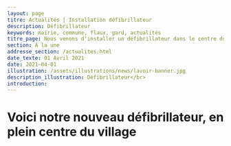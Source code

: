 ```yaml
---
layout: page
titre: Actualités | Installation défibrillateur
description: Défibrillateur
keywords: mairie, commune, flaux, gard, actualités
titre_page: Nous venons d'installer un défibrillateur dans le centre du village
section: À la une
addresse_section: /actualites.html
date_texte: 01 Avril 2021
date: 2021-04-01
illustration: /assets/illustrations/news/lavoir-banner.jpg
description_illustration: Défibrillateur</br>
introduction: 
---
```


# Voici notre nouveau défibrillateur, en plein centre du village<br>


